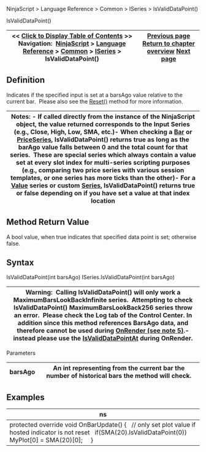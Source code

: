 ﻿
NinjaScript > Language Reference > Common > ISeries<T> > IsValidDataPoint()

IsValidDataPoint()

| << [Click to Display Table of Contents](isvaliddatapoint.md) >> **Navigation:**     [NinjaScript](ninjascript-1.md) > [Language Reference](language_reference_wip-1.md) > [Common](common-1.md) > [ISeries<T>](iseriest-1.md) > IsValidDataPoint() | [Previous page](getvalueat-1.md) [Return to chapter overview](iseriest-1.md) [Next page](isvaliddatapointat-1.md) |
| --- | --- |
## Definition
Indicates if the specified input is set at a barsAgo value relative to the current bar.  Please also see the [Reset()](reset-1.md) method for more information.
 

| Notes:  - If called directly from the instance of the NinjaScript object, the value returned corresponds to the Input Series (e.g., Close, High, Low, SMA, etc.)- When checking a [Bar](bars-1.md) or [PriceSeries](priceseries-1.md), IsValidDataPoint() returns true as long as the barAgo value falls between 0 and the total count for that series.  These are special series which always contain a value set at every slot index for multi-series scripting purposes (e.g., comparing two price series with various session templates, or one series has more ticks than the other)- For a [Value](value-1.md) series or custom [Series<T>](seriest-1.md), IsValidDataPoint() returns true or false depending on if you have set a value at that index location |
| --- |

## Method Return Value
A bool value, when true indicates that specified data point is set; otherwise false.
 
## Syntax
IsValidDataPoint(int barsAgo)
ISeries<T>.IsValidDataPoint(int barsAgo)
 

| Warning:  Calling IsValidDataPoint() will only work a MaximumBarsLookBackInfinite series.  Attempting to check IsValidDataPoint() MaximumBarsLookBack256 series throw an error.  Please check the Log tab of the Control Center. In addition since this method references BarsAgo data, and therefore cannot be used during [OnRender (see note 5)](onrender-1.md).- instead please use the [IsValidDataPointAt](isvaliddatapointat-1.md) during OnRender. |
| --- |
  

Parameters

| barsAgo | An int representing from the current bar the number of historical bars the method will check. |
| --- | --- |

## Examples

| ns |
| --- |
| protected override void OnBarUpdate() {    // only set plot value if hosted indicator is not reset    if(SMA(20).IsValidDataPoint(0))      MyPlot[0] = SMA(20)[0];      } |
